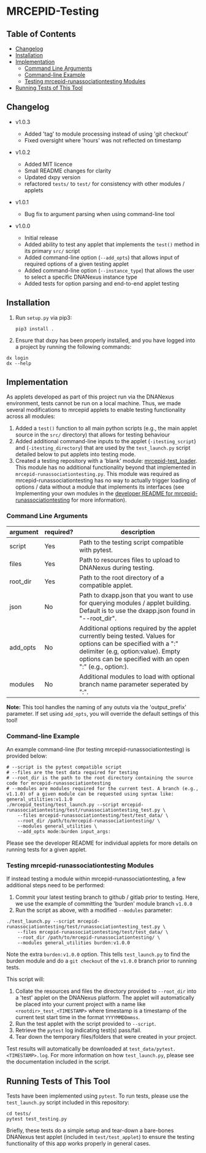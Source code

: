 # MRCEPID-Testing

## Table of Contents

- [Changelog](#changelog)
- [Installation](#installation)
- [Implementation](#implementation)
  * [Command Line Arguments](#command-line-arguments)
  * [Command-line Example](#command-line-example)
  * [Testing mrcepid-runassociationtesting Modules](#testing-mrcepid-runassociationtesting-modules)
- [Running Tests of This Tool](#running-tests-of-this-tool)

## Changelog

* v1.0.3
  * Added 'tag' to module processing instead of using 'git checkout'
  * Fixed oversight where 'hours' was not reflected on timestamp 

* v1.0.2
  * Added MIT licence
  * Small README changes for clarity
  * Updated dxpy version
  * refactored `tests/` to `test/` for consistency with other modules / applets

* v1.0.1
  * Bug fix to argument parsing when using command-line tool
  
* v1.0.0
  * Initial release
  * Added ability to test any applet that implements the `test()` method in its primary `src/` script
  * Added command-line option (`--add_opts`) that allows input of required options of a given testing applet
  * Added command-line option (`--instance_type`) that allows the user to select a specific DNANexus instance type
  * Added tests for option parsing and end-to-end applet testing

## Installation

1. Run `setup.py` via pip3:

    ```pip3 install .```

2. Ensure that dxpy has been properly installed, and you have logged into a project by running the following commands:

```
dx login
dx --help
```

## Implementation

As applets developed as part of this project run via the DNANexus environment, tests cannot be run on a local machine.
Thus, we made several modifications to mrcepid applets to enable testing functionality across all modules:

1. Added a `test()` function to all main python scripts (e.g., the main applet source in the `src/` directory) that 
allows for testing behaviour
2. Added additional command-line inputs to the applet (`-itesting_script`) and (`-itesting_directory`) that are used by
the `test_launch.py` script detailed below to put applets into testing mode.
3. Created a testing repository with a 'blank' module: [mrcepid-test_loader](https://github.com/mrcepid-rap/mrcepid-test_loader).
This module has no additional functionality beyond that implemented in `mrcepid-runassociationtesting.py`. This module 
was required as mrcepid-runassociationtesting has no way to actually trigger loading of options / data without a module
that implements its interfaces (see Implementing your own modules in the [developer README for mrcepid-runassociationtesting](https://github.com/mrcepid-rap/mrcepid-runassociationtesting/blob/main/Readme.developer.md#implementing-your-own-modules)
for more information).

### Command Line Arguments

| argument | required? | description                                                                                                                                                                                                      |
|----------|-----------|------------------------------------------------------------------------------------------------------------------------------------------------------------------------------------------------------------------|
| script   | Yes       | Path to the testing script compatible with pytest.                                                                                                                                                               |
| files    | Yes       | Path to resources files to upload to DNANexus during testing.                                                                                                                                                    |
| root_dir | Yes       | Path to the root directory of a compatible applet.                                                                                                                                                               |
| json     | No        | Path to dxapp.json that you want to use for querying modules / applet building. Default is to use the dxapp.json found in "--root_dir".                                                                          |
| add_opts | No        | Additional options required by the applet currently being tested. Values for options can be specified with a ":" delimiter (e.g, option:value). Empty options can be specified with an open ":" (e.g., option:). |
| modules  | No        | Additional modules to load with optional branch name parameter seperated by ":".                                                                                                                                 |

**Note:** This tool handles the naming of any oututs via the 'output_prefix' parameter. If set using `add_opts`, you will 
override the default settings of this tool! 

### Command-line Example

An example command-line (for testing mrcepid-runassociationtesting) is provided below:

```commandline
# --script is the pytest compatible script
# --files are the test data required for testing
# --root_dir is the path to the root directory containing the source code for mrcepid-runassociationtesting
# --modules are modules required for the current test. A branch (e.g., v1.1.0) of a given module can be requested using syntax like: general_utilities:v1.1.0 
./mrcepid_testing/test_launch.py --script mrcepid-runassociationtesting/test/runassociationtesting_test.py \ 
    --files mrcepid-runassociationtesting/test/test_data/ \ 
    --root_dir /path/to/mrcepid-runassociationtesting/ \ 
    --modules general_utilities \
    --add_opts mode:burden input_args:
```

Please see the developer README for individual applets for more details on running tests for a given applet.

### Testing mrcepid-runassociationtesting Modules

If instead testing a module within mrcepid-runassociationtesting, a few additional steps need to be performed:

1. Commit your latest testing branch to github / gitlab prior to testing. Here, we use the example of committing the 'burden' module branch `v1.0.0`
2. Run the script as above, with a modified `--modules` parameter:

```commandline
./test_launch.py --script mrcepid-runassociationtesting/test/runassociationtesting_test.py \ 
    --files mrcepid-runassociationtesting/test/test_data/ \ 
    --root_dir /path/to/mrcepid-runassociationtesting/ \ 
    --modules general_utilities burden:v1.0.0
```

Note the extra `burden:v1.0.0` option. This tells `test_launch.py` to find the burden module and do a `git checkout` of 
the `v1.0.0` branch prior to running tests.
       
This script will:

1. Collate the resources and files the directory provided to `--root_dir` into a 'test' 
applet on the DNANexus platform. The applet will automatically be placed into your current project with a name 
like `<rootdir>_test_<TIMESTAMP>` where timestamp is a timestamp of the current test start time in the format `YYYYMMDDmmss`.
2. Run the test applet with the script provided to `--script`.
3. Retrieve the `pytest` log indicating test(s) pass/fail.
4. Tear down the temporary files/folders that were created in your project. 

Test results will automatically be downloaded at `test_data/pytest.<TIMESTAMP>.log`. For more information on how 
`test_launch.py`, please see the documentation included in the script.

## Running Tests of This Tool

Tests have been implemented using `pytest`. To run tests, please use the `test_launch.py` script included in this 
repository:

```commandline
cd tests/
pytest test_testing.py
```

Briefly, these tests do a simple setup and tear-down a bare-bones DNANexus test applet (included in `test/test_applet`) to ensure
the testing functionality of this app works properly in general cases.